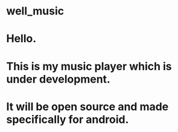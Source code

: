 # well_music
# Hello.
# This is my music player which is under development.
# It will be open source and made specifically for android. 
